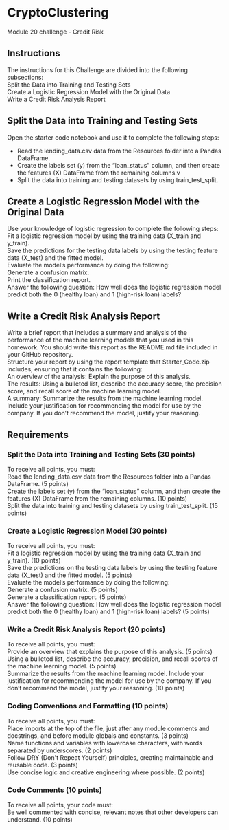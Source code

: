# CryptoClustering
Module 20 challenge - Credit Risk

## Instructions
The instructions for this Challenge are divided into the following subsections:<br>
    Split the Data into Training and Testing Sets<br>
    Create a Logistic Regression Model with the Original Data<br>
    Write a Credit Risk Analysis Report<br>

## Split the Data into Training and Testing Sets
Open the starter code notebook and use it to complete the following steps:<br>
  - Read the lending_data.csv data from the Resources folder into a Pandas DataFrame.<br>
  - Create the labels set (y) from the “loan_status” column, and then create the features (X) DataFrame from the remaining columns.v
  - Split the data into training and testing datasets by using train_test_split.<br>

## Create a Logistic Regression Model with the Original Data
Use your knowledge of logistic regression to complete the following steps:<br>
    Fit a logistic regression model by using the training data (X_train and y_train).   <br>
    Save the predictions for the testing data labels by using the testing feature data (X_test) and the fitted model.<br>
    Evaluate the model’s performance by doing the following:<br>
        Generate a confusion matrix.<br>
        Print the classification report.<br>
    Answer the following question: How well does the logistic regression model predict both the 0 (healthy loan) and 1 (high-risk loan) labels? <br>

## Write a Credit Risk Analysis Report
Write a brief report that includes a summary and analysis of the performance of the machine learning models that you used in this homework. You should write this report as the README.md file included in your GitHub repository.<br>
Structure your report by using the report template that Starter_Code.zip includes, ensuring that it contains the following:<br>
    An overview of the analysis: Explain the purpose of this analysis.<br>
    The results: Using a bulleted list, describe the accuracy score, the precision score, and recall score of the machine learning model.<br>
    A summary: Summarize the results from the machine learning model. Include your justification for recommending the model for use by the company. If you don’t recommend the model, justify your reasoning.<br>


## Requirements
### Split the Data into Training and Testing Sets (30 points)
To receive all points, you must:<br>
    Read the lending_data.csv data from the Resources folder into a Pandas DataFrame. (5 points)<br>
    Create the labels set (y) from the “loan_status” column, and then create the features (X) DataFrame from the remaining columns. (10 points)<br>
    Split the data into training and testing datasets by using train_test_split. (15 points)<br>

### Create a Logistic Regression Model (30 points)
To receive all points, you must:<br>
    Fit a logistic regression model by using the training data (X_train and y_train). (10 points)<br>
    Save the predictions on the testing data labels by using the testing feature data (X_test) and the fitted model. (5 points)<br>
    Evaluate the model’s performance by doing the following:<br>
        Generate a confusion matrix. (5 points)<br>
        Generate a classification report. (5 points)<br>
        Answer the following question: How well does the logistic regression model predict both the 0 (healthy loan) and 1 (high-risk loan) labels? (5 points)<br>

### Write a Credit Risk Analysis Report (20 points)
To receive all points, you must:<br>
    Provide an overview that explains the purpose of this analysis. (5 points)<br>
    Using a bulleted list, describe the accuracy, precision, and recall scores of the machine learning model. (5 points)<br>
    Summarize the results from the machine learning model. Include your justification for recommending the model for use by the company. If you don’t recommend the model, justify your reasoning. (10 points)<br>

### Coding Conventions and Formatting (10 points)
To receive all points, you must:<br>
    Place imports at the top of the file, just after any module comments and docstrings, and before module globals and constants. (3 points)<br>
    Name functions and variables with lowercase characters, with words separated by underscores. (2 points)<br>
    Follow DRY (Don't Repeat Yourself) principles, creating maintainable and reusable code. (3 points)<br>
    Use concise logic and creative engineering where possible. (2 points)<br>

### Code Comments (10 points)
To receive all points, your code must:<br>
    Be well commented with concise, relevant notes that other developers can understand. (10 points)<br>